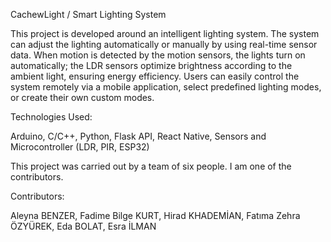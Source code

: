 CachewLight / Smart Lighting System

This project is developed around an intelligent lighting system. 
The system can adjust the lighting automatically or manually by using real-time sensor data. 
When motion is detected by the motion sensors, the lights turn on automatically; 
the LDR sensors optimize brightness according to the ambient light, ensuring energy efficiency. 
Users can easily control the system remotely via a mobile application, 
select predefined lighting modes, or create their own custom modes.

Technologies Used:

Arduino,
 C/C++,
 Python,
 Flask API,
 React Native,
 Sensors and Microcontroller (LDR, PIR, ESP32)

This project was carried out by a team of six people. I am one of the contributors.

Contributors:

Aleyna BENZER,
 Fadime Bilge KURT,
 Hirad KHADEMİAN,
 Fatıma Zehra ÖZYÜREK,
 Eda BOLAT,
 Esra İLMAN
